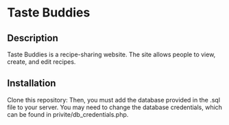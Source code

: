 # Taste Buddies

## Description
Taste Buddies is a recipe-sharing website. The site allows people to view, create, and edit recipes. 

## Installation
Clone this repository:
Then, you must add the database provided in the .sql file to your server.
You may need to change the database credentials, which can be found in privite/db_credentials.php.

